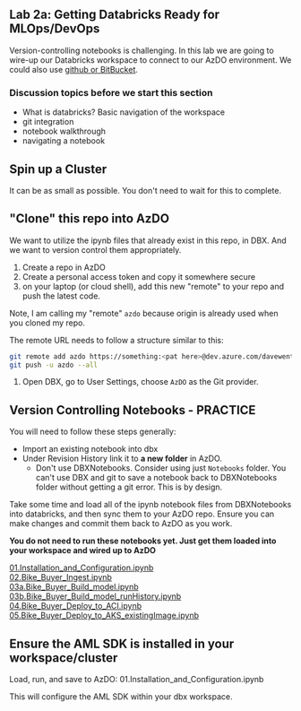 ## Lab 2a:  Getting Databricks Ready for MLOps/DevOps

Version-controlling notebooks is challenging.  In this lab we are going to wire-up our Databricks workspace to connect to our AzDO environment. We could also use [github or BitBucket](https://medium.com/@cprosenjit/azure-databricks-version-management-35fc78e11d7#targetText=Azure%20Databricks%20Configuration&targetText=Integrate%20Azure%20Databricks%20with%20Azure,extra%20authentication%20to%20be%20supplied.&targetText=2.2%20Select%20a%20Notebook%2C%20click,and%20input%20path%20as%20appropriate.). 

### Discussion topics before we start this section  

* What is databricks?  Basic navigation of the workspace
* git integration
* notebook walkthrough
* navigating a notebook

## Spin up a Cluster

It can be as small as possible.  You don't need to wait for this to complete.  


## "Clone" this repo into AzDO 

We want to utilize the ipynb files that already exist in this repo, in DBX.  And we want to version control them appropriately.  

1.  Create a repo in AzDO
2.  Create a personal access token and copy it somewhere secure
1.  on your laptop (or cloud shell), add this new "remote" to your repo and push the latest code.  

Note, I am calling my "remote" `azdo` because origin is already used when you cloned my repo.  

The remote URL needs to follow a structure similar to this:  

```bash
git remote add azdo https://something:<pat here>@dev.azure.com/davewentzel/MLOps-E2E/_git/MLOps-E2E
git push -u azdo --all

```

1. Open DBX, go to User Settings, choose `AzDO` as the Git provider.  


## Version Controlling Notebooks - PRACTICE

You will need to follow these steps generally:

* Import an existing notebook into dbx
* Under Revision History link it to **a new folder** in AzDO.  
  * Don't use DBXNotebooks.  Consider using just `Notebooks` folder.  You can't use DBX and git to save a notebook back to DBXNotebooks folder without getting a git error.  This is by design.  

Take some time and load all of the ipynb notebook files from DBXNotebooks into databricks, and then sync them to your AzDO repo.  Ensure you can make changes and commit them back to AzDO as you work. 

**You do not need to run these notebooks yet. Just get them loaded into your workspace and wired up to AzDO**

[01.Installation_and_Configuration.ipynb](../DBXNotebooks/01.Installation_and_Configuration.ipynb)  
[02.Bike_Buyer_Ingest.ipynb](../DBXNotebooks/02.Bike_Buyer_Ingest.ipynb)  
[03a.Bike_Buyer_Build_model.ipynb](../DBXNotebooks/03a.Bike_Buyer_Build_model.ipynb)  
[03b.Bike_Buyer_Build_model_runHistory.ipynb](../DBXNotebooks/03b.Bike_Buyer_Build_model_runHistory.ipynb)  
[04.Bike_Buyer_Deploy_to_ACI.ipynb](../DBXNotebooks/04.Bike_Buyer_Deploy_to_ACI.ipynb)  
[05.Bike_Buyer_Deploy_to_AKS_existingImage.ipynb](../DBXNotebooks/05.Bike_Buyer_Deploy_to_AKS_existingImage.ipynb)  


## Ensure the AML SDK is installed in your workspace/cluster

Load, run, and save to AzDO:  01.Installation_and_Configuration.ipynb

This will configure the AML SDK within your dbx workspace.  



